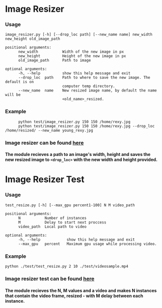 # Image Resizer

### Usage
```
image_resizer.py [-h] [--drop_loc path] [--new_name name] new_width new_height old_image_path
```
```
positional arguments:
      new_width           Width of the new image in px
      new_height          Height of the new image in px
      old_image_path      Path to image

optional arguments:
      -h, --help          show this help message and exit
      --drop_loc  path    Path to where to save the new image. The default is on
                          computer temp directory.
      --new_name  name    New resized image name, by default the name will be
                          <old_name>_resized.
```
### Example
```
      python test/image_resizer.py 150 150 /home/rexy.jpg
      python test/image_resizer.py 150 150 /home/rexy.jpg --drop_loc /home/resized/ --new_name young_rexy.jpg
```

### Image resizer can be found [here](client/image_resizer.py)
#### The module recieves a path to an image's width, height and saves the new resized image to ```<drop_loc>``` with the new width and height provided.

# Image Resizer Test
### Usage
```
test_resize.py [-h] [--max_gpu percent1-100] N M video_path
```
```
positional arguments:
      N           Number of instances
      M           Delay to start next proccess
      video_path  Local path to video

optional arguments:
      -h, --help            show this help message and exit
      --max_gpu   percent   Maximum gpu usage while processing video.
```
### Example
```
python ./test/test_resize.py 2 10 ./test/videosample.mp4
```

### Image resizer test can be found [here](test/test_resize.py)
#### The module recieves the N, M values and a video and makes N instances that contain the video frame, resized - with M delay between each instance.
